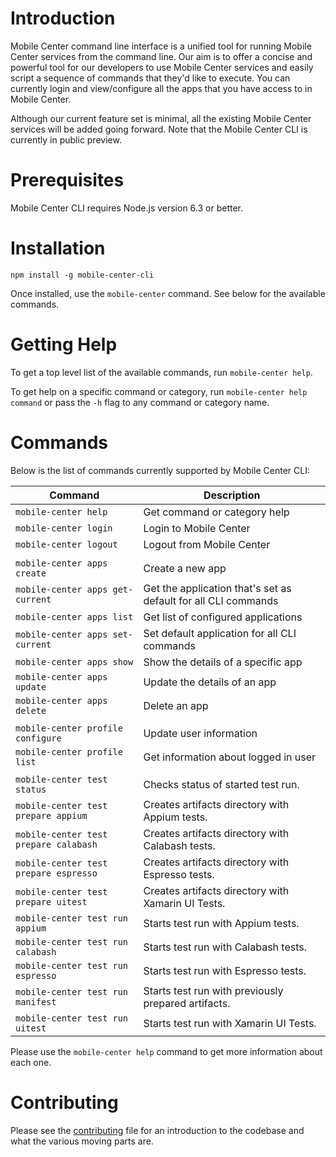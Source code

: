 # Introduction

Mobile Center command line interface is a unified tool for running Mobile Center services from the command line. Our aim is to offer a concise and powerful tool for our developers to use Mobile Center services and easily script a sequence of commands that they'd like to execute. You can currently login and view/configure all the apps that you have access to in Mobile Center.

Although our current feature set is minimal, all the existing Mobile Center services will be added going forward. Note that the Mobile Center CLI is currently in public preview.

# Prerequisites

Mobile Center CLI requires Node.js version 6.3 or better.

# Installation

```
npm install -g mobile-center-cli
```

Once installed, use the `mobile-center` command. See below for the available commands.

# Getting Help

To get a top level list of the available commands, run `mobile-center help`.

To get help on a specific command or category, run `mobile-center help command` or pass the `-h` flag to any command or category name.

# Commands

Below is the list of commands currently supported by Mobile Center CLI:

| Command                               | Description                                                    |
| ------------------------------------- | -------------------------------------------------------------- |
| `mobile-center help`                  | Get command or category help                                   |
| `mobile-center login`                 | Login to Mobile Center                                         |
| `mobile-center logout`                | Logout from Mobile Center                                      |
|                                       |                                                                |
| `mobile-center apps create`           | Create a new app                                               |
| `mobile-center apps get-current`      | Get the application that's set as default for all CLI commands |
| `mobile-center apps list`             | Get list of configured applications                            |
| `mobile-center apps set-current`      | Set default application for all CLI commands                   |
| `mobile-center apps show`             | Show the details of a specific app                             |
| `mobile-center apps update`           | Update the details of an app                                   |
| `mobile-center apps delete`           | Delete an app                                                  |
|                                       |                                                                |
| `mobile-center profile configure`     | Update user information                                        |
| `mobile-center profile list`          | Get information about logged in user                           |
|                                       |                                                                |
| `mobile-center test status`           | Checks status of started test run.                             |
| `mobile-center test prepare appium`   | Creates artifacts directory with Appium tests.                 |
| `mobile-center test prepare calabash` | Creates artifacts directory with Calabash tests.               |
| `mobile-center test prepare espresso` | Creates artifacts directory with Espresso tests.               |
| `mobile-center test prepare uitest`   | Creates artifacts directory with Xamarin UI Tests.             |
| `mobile-center test run appium`       | Starts test run with Appium tests.                             |
| `mobile-center test run calabash`     | Starts test run with Calabash tests.                           |
| `mobile-center test run espresso`     | Starts test run with Espresso tests.                           |
| `mobile-center test run manifest`     | Starts test run with previously prepared artifacts.            |
| `mobile-center test run uitest`       | Starts test run with Xamarin UI Tests.                         |

Please use the `mobile-center help` command to get more information about each one.

# Contributing

Please see the [contributing](./contributing.md) file
for an introduction to the codebase and what the various moving parts are.
